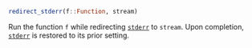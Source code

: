 ```julia
redirect_stderr(f::Function, stream)
```

Run the function `f` while redirecting [`stderr`](@ref) to `stream`. Upon completion, [`stderr`](@ref) is restored to its prior setting.
